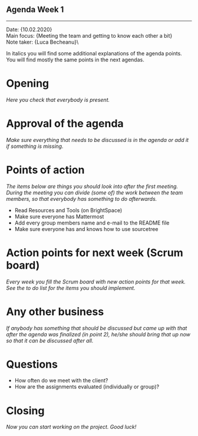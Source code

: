 ## Agenda Week 1

---

Date:           {10.02.2020}\
Main focus:     {Meeting the team and getting to know each other a bit}\
Note taker:     {Luca Becheanu}\

In italics you will find some additional explanations of the agenda points. You will find mostly the same points in the next agendas.

# Opening
*Here you check that everybody is present.*

# Approval of the agenda
*Make sure everything that needs to be discussed is in the agenda or add it if something is missing.*

# Points of action
*The items below are things you should look into after the first meeting. During the meeting you can divide (some of) the work between the team members, so that everybody has something to do afterwards.*
 - Read Resources and Tools (on BrightSpace)
 - Make sure everyone has Mattermost
 - Add every group members name and e-mail to the README file
 - Make sure everyone has and knows how to use sourcetree
 
# Action points for next week (Scrum board)
*Every week you fill the Scrum board with new action points for that week. See the to do list for the items you should implement.*

# Any other business
*If anybody has something that should be discussed but came up with that after the agenda was finalized (in point 2), he/she should bring that up now so that it can be discussed after all.*

# Questions
- How often do we meet with the client?
- How are the assignments evaluated (individually or group)?

# Closing
*Now you can start working on the project. Good luck!*
